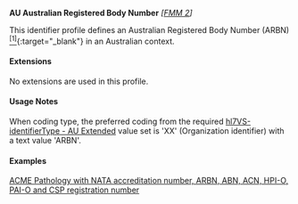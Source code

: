 **AU Australian Registered Body Number**  *[[FMM 2](guidance.html)]*

This identifier profile defines an Australian Registered Body Number (ARBN) [<sup>[1]</sup>](https://www.ppsr.gov.au/arbn-australian-registered-body-number){:target="_blank"} in an Australian context. 


#### Extensions

No extensions are used in this profile.


#### Usage Notes

When coding type, the preferred coding from the required [hl7VS-identifierType - AU Extended](ValueSet-au-v2-0203-extended.html) value set is 'XX' (Organization identifier) with a text value 'ARBN'.


#### Examples

[ACME Pathology with NATA accreditation number, ARBN, ABN, ACN, HPI-O, PAI-O and CSP registration number](Organization-example6.html)